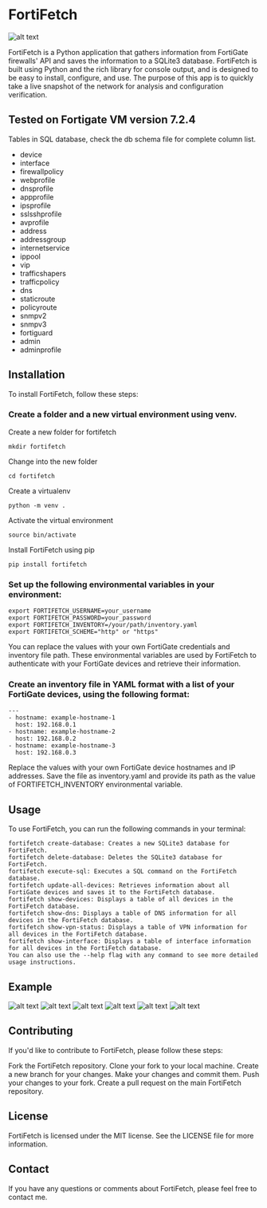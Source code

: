 # FortiFetch
![alt text](https://i.imgur.com/4NBl5Xm.png)

FortiFetch is a Python application that gathers information from FortiGate firewalls' API and saves the information to a SQLite3 database. FortiFetch is built using Python and the rich library for console output, and is designed to be easy to install, configure, and use. The purpose of this app is to quickly take a live snapshot of the network for analysis and configuration verification.

## Tested on Fortigate VM version 7.2.4

Tables in SQL database, check the db schema file for complete column list.

- device
- interface
- firewallpolicy
- webprofile
- dnsprofile
- appprofile
- ipsprofile
- sslsshprofile
- avprofile
- address
- addressgroup
- internetservice
- ippool
- vip
- trafficshapers
- trafficpolicy
- dns
- staticroute
- policyroute
- snmpv2
- snmpv3
- fortiguard
- admin
- adminprofile
## Installation

To install FortiFetch, follow these steps:

### Create a folder and a new virtual environment using venv.

Create a new folder for fortifetch

```
mkdir fortifetch
```

Change into the new folder

```
cd fortifetch
```

Create a virtualenv

```
python -m venv .
```

Activate the virtual environment

```
source bin/activate
```

Install FortiFetch using pip

```
pip install fortifetch
```

### Set up the following environmental variables in your environment:

```
export FORTIFETCH_USERNAME=your_username
export FORTIFETCH_PASSWORD=your_password
export FORTIFETCH_INVENTORY=/your/path/inventory.yaml
export FORTIFETCH_SCHEME="http" or "https"
```

You can replace the values with your own FortiGate credentials and inventory file path. These environmental variables are used by FortiFetch to authenticate with your FortiGate devices and retrieve their information.

### Create an inventory file in YAML format with a list of your FortiGate devices, using the following format:

```
---
- hostname: example-hostname-1
  host: 192.168.0.1
- hostname: example-hostname-2
  host: 192.168.0.2
- hostname: example-hostname-3
  host: 192.168.0.3
```

Replace the values with your own FortiGate device hostnames and IP addresses. Save the file as inventory.yaml and provide its path as the value of FORTIFETCH_INVENTORY environmental variable.
## Usage
To use FortiFetch, you can run the following commands in your terminal:

```
fortifetch create-database: Creates a new SQLite3 database for FortiFetch.
fortifetch delete-database: Deletes the SQLite3 database for FortiFetch.
fortifetch execute-sql: Executes a SQL command on the FortiFetch database.
fortifetch update-all-devices: Retrieves information about all FortiGate devices and saves it to the FortiFetch database.
fortifetch show-devices: Displays a table of all devices in the FortiFetch database.
fortifetch show-dns: Displays a table of DNS information for all devices in the FortiFetch database.
fortifetch show-vpn-status: Displays a table of VPN information for all devices in the FortiFetch database.
fortifetch show-interface: Displays a table of interface information for all devices in the FortiFetch database.
You can also use the --help flag with any command to see more detailed usage instructions.
```

## Example
![alt text](https://i.imgur.com/AnZyzOR.png)
![alt text](https://i.imgur.com/kXJcrhB.png)
![alt text](https://i.imgur.com/sia2Pit.png)
![alt text](https://i.imgur.com/JVypaDs.png)
![alt text](https://i.imgur.com/xsTtiSB.png)
![alt text](https://i.imgur.com/dVbVoTD.png)

## Contributing
If you'd like to contribute to FortiFetch, please follow these steps:

Fork the FortiFetch repository.
Clone your fork to your local machine.
Create a new branch for your changes.
Make your changes and commit them.
Push your changes to your fork.
Create a pull request on the main FortiFetch repository.

## License
FortiFetch is licensed under the MIT license. See the LICENSE file for more information.

## Contact
If you have any questions or comments about FortiFetch, please feel free to contact me.